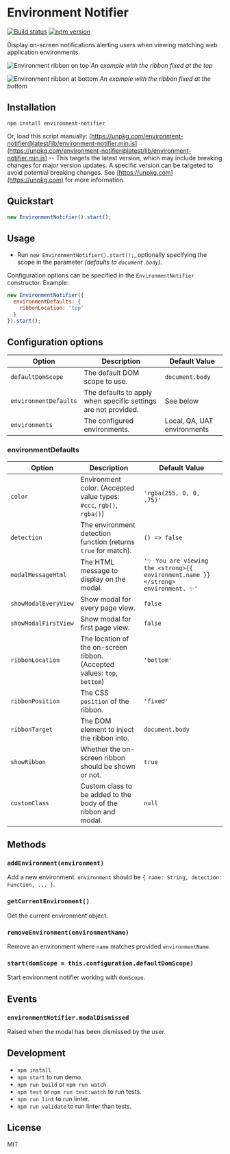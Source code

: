 # Environment Notifier

[![Build status](https://ci.appveyor.com/api/projects/status/6sktj0hnf1xo9ok1?svg=true)](https://ci.appveyor.com/project/RimDev/environment-notifier) [![npm version](https://img.shields.io/npm/v/environment-notifier.svg)](https://www.npmjs.com/package/environment-notifier)

Display on-screen notifications alerting users when viewing matching web application environments.

![Environment ribbon on top](/docs/images/ribbon_top.png)
_An example with the ribbon fixed at the top_

![Environment ribbon at bottom](/docs/images/ribbon_bottom.png)
_An example with the ribbon fixed at the bottom_

## Installation

```
npm install environment-notifier
```

Or, load this script manually: [https://unpkg.com/environment-notifier@latest/lib/environment-notifier.min.js](https://unpkg.com/environment-notifier@latest/lib/environment-notifier.min.js) -- This targets the latest version, which may include breaking changes for major version updates. A specific version can be targeted to avoid potential breaking changes. See [https://unpkg.com](https://unpkg.com) for more information.

## Quickstart

```javascript
new EnvironmentNotifier().start();
```

## Usage

- Run `new EnvironmentNotifier().start();`, optionally specifying the scope in the parameter _(defaults to `document.body`)_.

Configuration options can be specified in the `EnvironmentNotifier` constructor. Example:

```javascript
new EnvironmentNotifier({
  environmentDefaults: {
    ribbonLocation: 'top'
  }
}).start();
```

## Configuration options

| Option                | Description                                                    | Default Value               |
| --------------------- | -------------------------------------------------------------- | --------------------------- |
| `defaultDomScope`     | The default DOM scope to use.                                  | `document.body`             |
| `environmentDefaults` | The defaults to apply when specific settings are not provided. | See below                   |
| `environments`        | The configured environments.                                   | Local, QA, UAT environments |

### environmentDefaults

| Option               | Description                                                              | Default Value                                                                      |
| -------------------- | ------------------------------------------------------------------------ | ---------------------------------------------------------------------------------- |
| `color`              | Environment color. (Accepted value types: `#ccc`, `rgb()`, `rgba()`)     | `'rgba(255, 0, 0, .75)'`                                                           |
| `detection`          | The environment detection function (returns `true` for match).           | `() => false`                                                                      |
| `modalMessageHtml`   | The HTML message to display on the modal.                                | `'✨ You are viewing the <strong>{{ environment.name }}</strong> environment. ✨'` |
| `showModalEveryView` | Show modal for every page view.                                          | `false`                                                                            |
| `showModalFirstView` | Show modal for first page view.                                          | `false`                                                                            |
| `ribbonLocation`     | The location of the on-screen ribbon. (Accepted values: `top`, `bottom`) | `'bottom'`                                                                         |
| `ribbonPosition`     | The CSS `position` of the ribbon.                                        | `'fixed'`                                                                          |
| `ribbonTarget`       | The DOM element to inject the ribbon into.                               | `document.body`                                                                    |
| `showRibbon`         | Whether the on-screen ribbon should be shown or not.                     | `true`                                                                             |
| `customClass`        | Custom class to be added to the body of the ribbon and modal.            | `null`                                                                             |

## Methods

### `addEnvironment(environment)`

Add a new environment. `environment` should be `{ name: String, detection: Function, ... }`.

### `getCurrentEnvironment()`

Get the current environment object.

### `removeEnvironment(environmentName)`

Remove an environment where `name` matches provided `environmentName`.

### `start(domScope = this.configuration.defaultDomScope)`

Start environment notifier working with `domScope`.

## Events

### `environmentNotifier.modalDismissed`

Raised when the modal has been dismissed by the user.

## Development

- `npm install`
- `npm start` to run demo.
- `npm run build` or `npm run watch`
- `npm test` or `npm run test:watch` to run tests.
- `npm run lint` to run linter.
- `npm run validate` to run linter than tests.

## License

MIT
